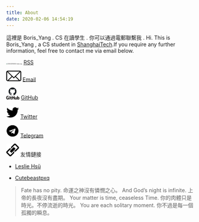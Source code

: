 ```yaml
---
title: About
date: 2020-02-06 14:54:19
---
```

這裡是 Boris_Yang . CS 在讀學生 . 你可以通過電郵聯繫我 .
Hi. This is Boris_Yang , a CS student in [ShanghaiTech](http://www.shanghaitech.edu.cn/eng/).If you require any further information, feel free to contact me via email below.

<img src="https://boris-bucket-1301199068.cos.ap-shanghai.myqcloud.com/vscode-markdown/20200220182450-{date}.png" alt="20200220182450-{date}.png" style="zoom:20%;"/> [RSS](/atom.xml)


<img src="about_pic/email.png" style="zoom:15%;" /> [Email](mailto:yangbo3@shanghaitech.edu.cn) 

<img src="about_pic/github.png" style="zoom:15%;" /> [GitHub](https://github.com/BorisYang326) 

<img src="about_pic/twitter.png" style="zoom:15%;" /> [Twitter](https://twitter.com/BorisYang7) 

<img src="about_pic/telegram.png" style="zoom:15%;" />  [Telegram](https://t.me/borisyang326) 

<img src="about_pic/link.png" style="zoom:15%;" /> 友情鏈接

- [Leslie Hsü](https://lesliehsyu.github.io/)

- [Cutebeastpxq](https://cutebeastpxq.top/)
> Fate has no pity.
命運之神沒有憐憫之心。
> And God’s night is infinite.
上帝的長夜沒有盡期。
> Your matter is time, ceaseless Time. 
你的肉體只是時光。不停流逝的時光。
> You are each solitary moment.
你不過是每一個孤獨的瞬息。

